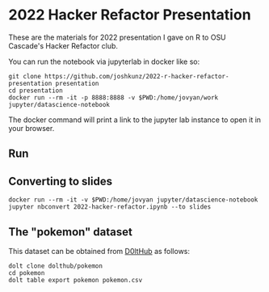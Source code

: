 # 2022 Hacker Refactor Presentation

These are the materials for 2022 presentation I gave on R to OSU Cascade's
Hacker Refactor club.

You can run the notebook via jupyterlab in docker like so:

```
git clone https://github.com/joshkunz/2022-r-hacker-refactor-presentation presentation
cd presentation
docker run --rm -it -p 8888:8888 -v $PWD:/home/jovyan/work jupyter/datascience-notebook
```

The docker command will print a link to the jupyter lab instance to open
it in your browser.

## Run

## Converting to slides

```
docker run --rm -it -v $PWD:/home/jovyan jupyter/datascience-notebook jupyter nbconvert 2022-hacker-refactor.ipynb --to slides
```

## The "pokemon" dataset

This dataset can be obtained from [D0ltHub](https://www.dolthub.com/repositories/dolthub/pokemon)
as follows:

```
dolt clone dolthub/pokemon
cd pokemon
dolt table export pokemon pokemon.csv
```
